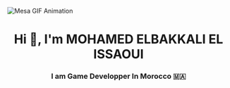 ![Mesa GIF Animation](https://media.giphy.com/media/bMeCa20rkkWj2kk3sq/giphy.gif?cid=ecf05e475z6l680sjbloiqm3u28i4y3979i87vdwbjf5x3xa&ep=v1_gifs_search&rid=giphy.gif&ct=g)

<h1 align="center">Hi 👋, I'm MOHAMED ELBAKKALI EL ISSAOUI</h1>
<h3 align="center">I am Game Developper In Morocco 🇲🇦</h3>

<!--
**nottirko/nottirko** is a ✨ _special_ ✨ repository because its `README.md` (this file) appears on your GitHub profile.

Here are some ideas to get you started:

- 🔭 I’m currently working on ...
- 🌱 I’m currently learning ...
- 👯 I’m looking to collaborate on ...
- 🤔 I’m looking for help with ...
- 💬 Ask me about ...
- 📫 How to reach me: ...
- 😄 Pronouns: ...
- ⚡ Fun fact: ...
-->

